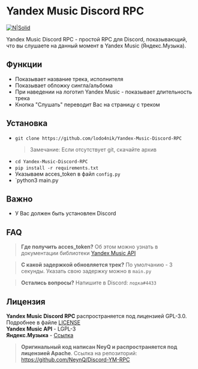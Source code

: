 # Yandex Music Discord RPC

[![N|Solid](https://i.imgur.com/sDQBibw.png)](https://i.imgur.com/sDQBibw.png)

Yandex Music Discord RPC - простой RPC для Discord, показывающий, что вы слушаете на данный момент в Yandex Music (Яндекс.Музыка). 

## Функции

- Показывает название трека, исполнителя
- Показывает обложку сингла/альбома
- При наведении на логотип Yandex Music - показывает длительность трека
- Кнопка "Слушать" переводит Вас на страницу с треком

## Установка

- `git clone https://github.com/lodo4nik/Yandex-Music-Discord-RPC`
    >Замечание: Если отсутствует git, скачайте архив
- `cd Yandex-Music-Discord-RPC`
- `pip install -r requirements.txt`
- Указываем acces_token в файл `config.py`
- `python3 main.py

## Важно
- У Вас должен быть установлен Discord

## FAQ
> **Где получить acces_token?** 
Об этом можно узнать в документации библиотеки [Yandex Music API](https://yandex-music.readthedocs.io/en/main/token.html)

>**С какой задержкой обновляется трек?**
По умолчанию - 3 секунды. Указать свою задержку можно в `main.py`

>**Остались вопросы?**
Напишите в Discord: `лодка#4433`

## Лицензия
**Yandex Music Discord RPC** распространяется под лицензией GPL-3.0. Подробнее в файле [LICENSE](https://github.com/lodo4nik/Yandex-Music-Discord-RPC/blob/main/LICENSE)\
**Yandex Music API** - LGPL-3\
**Яндекс.Музыка** - [Ссылка](https://yandex.ru/legal/music_mobile_agreement/)

>**Оригинальный код написан NeyQ и распространяется под лицензией Apache**. Ссылка на репозиторий: https://github.com/NeynQ/Discord-YM-RPC